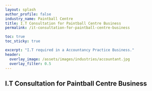 ```yaml
---
layout: splash 
author_profile: false 
industry_name: Paintball Centre
title: I.T Consultation for Paintball Centre Business
permalink: /it-consultation-for-paintball-centre-business

toc: true
toc_sticky: true

excerpt: "I.T required in a Accountancy Practice Business."
header:
  overlay_image: /assets/images/industries/accountant.jpg
  overlay_filter: 0.5 
---
```


## I.T Consultation for Paintball Centre Business